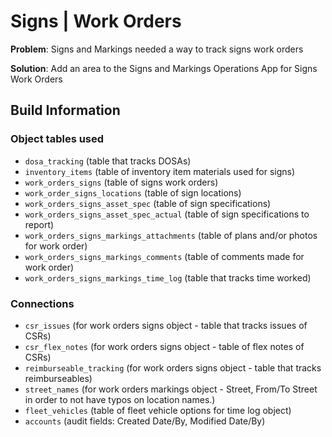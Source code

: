 # Signs | Work Orders

**Problem**: Signs and Markings needed a way to track signs work orders

**Solution**: Add an area to the Signs and Markings Operations App for Signs Work Orders

## Build Information&#x20;

### Object tables used

* `dosa_tracking` (table that tracks DOSAs)
* `inventory_items` (table of inventory item materials used for signs)
* `work_orders_signs` (table of signs work orders)
* `work_order_signs_locations` (table of sign locations)
* `work_orders_signs_asset_spec` (table of sign specifications)
* `work_orders_signs_asset_spec_actual` (table of sign specifications to report)
* `work_orders_signs_markings_attachments` (table of plans and/or photos for work order)
* `work_orders_signs_markings_comments` (table of comments made for work order)
* `work_orders_signs_markings_time_log` (table that tracks time worked)

### Connections

* `csr_issues` (for work orders signs object - table that tracks issues of CSRs)&#x20;
* `csr_flex_notes` (for work orders signs object - table of flex notes of CSRs)
* `reimburseable_tracking` (for work orders signs object - table that tracks reimburseables)
* `street_names` (for work orders markings object - Street, From/To Street in order to not have typos on location names.)
* `fleet_vehicles` (table of fleet vehicle options for time log object)
* `accounts` (audit fields: Created Date/By, Modified Date/By)
